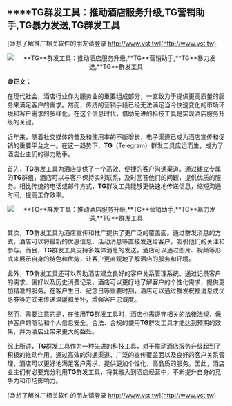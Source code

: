 ## ****TG**群发工具：推动酒店服务升级,**TG**营销助手,**TG**暴力发送,**TG**群发工具**

[😍想了解推广相关软件的朋友请登录 http://www.vst.tw](http://www.vst.tw)

 <center><img src="https://vst.tw/MP4/tuiguang/png/5.png" alt="**TG**群发工具：推动酒店服务升级,**TG**营销助手,**TG**暴力发送,**TG**群发工具"></center>

**😄正文：**

在现代社会，酒店行业作为服务业的重要组成部分，一直致力于提供更高质量的服务来满足客户的需求。然而，传统的营销手段已经无法满足当今快速变化的市场环境和客户需求的多样化。在这个信息时代，借助先进的科技工具是实现酒店服务升级的关键。

近年来，随着社交媒体的普及和使用率的不断增长，电子渠道已成为酒店宣传和促销的重要平台之一。在这一趋势下，**TG**（Telegram）群发工具应运而生，成为了酒店业主们的得力助手。

首先，**TG**群发工具为酒店提供了一个高效、便捷的客户沟通渠道。通过建立专属的**TG**群组，酒店可以与客户保持实时联系，及时回答他们的问题，提供优质的服务。相比传统的电话或邮件方式，**TG**群发工具能够更快速地传递信息，缩短沟通时间，提高工作效率。

 <center><img src="https://vst.tw/MP4/tuiguang/png/6.png" alt="**TG**群发工具：推动酒店服务升级,**TG**营销助手,**TG**暴力发送,**TG**群发工具"></center>

其次，**TG**群发工具为酒店宣传和推广提供了更广泛的覆盖面。通过群发消息的方式，酒店可以将最新的优惠信息、活动消息等直接发送给客户，吸引他们的关注和参与。而且，**TG**群发工具支持多媒体消息的发送，酒店可以通过图片、视频等形式来展示自身的特色和优势，让客户更直观地了解酒店的服务和环境。

此外，**TG**群发工具还可以帮助酒店建立良好的客户关系管理系统。通过记录客户的需求、偏好以及历史消费记录，酒店可以更好地了解客户的个性化需求，提供更加精准的服务。在客户生日、纪念日等重要时刻，酒店可以通过群发祝福消息或优惠券等方式来传递温暖和关怀，增强客户忠诚度。

然而，需要注意的是，在使用**TG**群发工具时，酒店也需遵守相关的法律法规，保护客户的隐私和个人信息安全。合法、合规的使用**TG**群发工具才能达到预期的效果，并为酒店业带来更大的益处。

综上所述，**TG**群发工具作为一种先进的科技工具，对于推动酒店服务升级起到了积极的推动作用。通过高效的沟通渠道、广泛的宣传覆盖面以及良好的客户关系管理，酒店可以更好地满足客户需求，提供更加个性化、高品质的服务。因此，酒店业主们有必要充分利用**TG**群发工具，将其融入到酒店经营中，不断提升自身的竞争力和市场影响力。

[😍想了解推广相关软件的朋友请登录 http://www.vst.tw](http://www.vst.tw)



